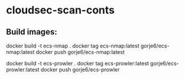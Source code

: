 # cloudsec-scan-conts

## Build images:

docker build -t ecs-nmap .
docker tag ecs-nmap:latest gorje6/ecs-nmap:latest
docker push gorje6/ecs-nmap:latest

docker build -t ecs-prowler .
docker tag ecs-prowler:latest gorje6/ecs-prowler:latest
docker push gorje6/ecs-prowler